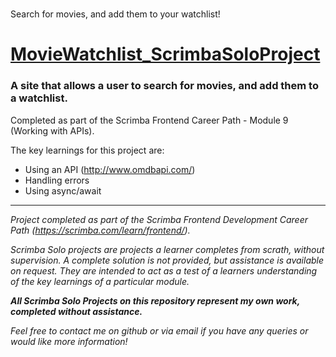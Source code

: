 # 
Search for movies, and add them to your watchlist!

# [MovieWatchlist_ScrimbaSoloProject](https://robincampbell1993.github.io/MovieWatchlist_ScrimbaSoloProject/)
### A site that allows a user to search for movies, and add them to a watchlist.


Completed as part of the Scrimba Frontend Career Path - Module 9 (Working with APIs).


The key learnings for this project are:

  * Using an API (http://www.omdbapi.com/)
  * Handling errors
  * Using async/await

---

_Project completed as part of the Scrimba Frontend Development Career Path (https://scrimba.com/learn/frontend/)._

_Scrimba Solo projects are projects a learner completes from scrath, without supervision. A complete solution is not provided, but assistance is available on request. They are intended to act as a test of a learners understanding of the key learnings of a particular module._

**_All Scrimba Solo Projects on this repository represent my own work, completed without assistance._**

_Feel free to contact me on github or via email if you have any queries or would like more information!_
